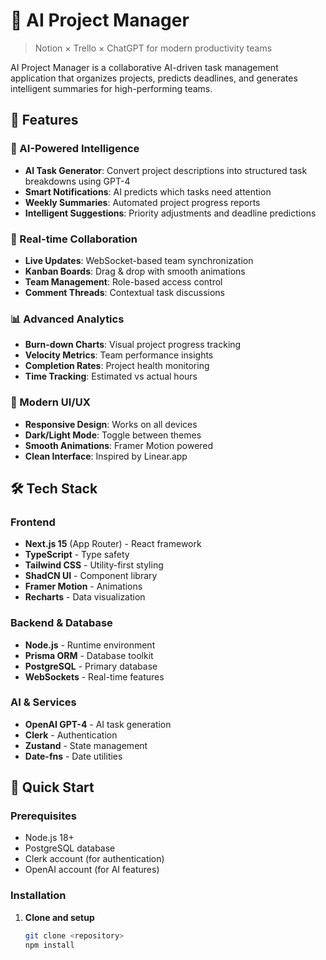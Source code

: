 # 🥇 AI Project Manager

> Notion × Trello × ChatGPT for modern productivity teams

AI Project Manager is a collaborative AI-driven task management application that organizes projects, predicts deadlines, and generates intelligent summaries for high-performing teams.

## 🚀 Features

### 🤖 AI-Powered Intelligence
- **AI Task Generator**: Convert project descriptions into structured task breakdowns using GPT-4
- **Smart Notifications**: AI predicts which tasks need attention
- **Weekly Summaries**: Automated project progress reports
- **Intelligent Suggestions**: Priority adjustments and deadline predictions

### 👥 Real-time Collaboration
- **Live Updates**: WebSocket-based team synchronization
- **Kanban Boards**: Drag & drop with smooth animations
- **Team Management**: Role-based access control
- **Comment Threads**: Contextual task discussions

### 📊 Advanced Analytics
- **Burn-down Charts**: Visual project progress tracking
- **Velocity Metrics**: Team performance insights
- **Completion Rates**: Project health monitoring
- **Time Tracking**: Estimated vs actual hours

### 🎨 Modern UI/UX
- **Responsive Design**: Works on all devices
- **Dark/Light Mode**: Toggle between themes
- **Smooth Animations**: Framer Motion powered
- **Clean Interface**: Inspired by Linear.app

## 🛠 Tech Stack

### Frontend
- **Next.js 15** (App Router) - React framework
- **TypeScript** - Type safety
- **Tailwind CSS** - Utility-first styling
- **ShadCN UI** - Component library
- **Framer Motion** - Animations
- **Recharts** - Data visualization

### Backend & Database
- **Node.js** - Runtime environment
- **Prisma ORM** - Database toolkit
- **PostgreSQL** - Primary database
- **WebSockets** - Real-time features

### AI & Services
- **OpenAI GPT-4** - AI task generation
- **Clerk** - Authentication
- **Zustand** - State management
- **Date-fns** - Date utilities

## 🏁 Quick Start

### Prerequisites
- Node.js 18+ 
- PostgreSQL database
- Clerk account (for authentication)
- OpenAI account (for AI features)

### Installation

1. **Clone and setup**
   ```bash
   git clone <repository>
   npm install
